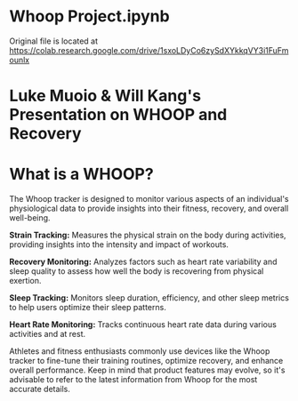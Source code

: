 # Whoop Project.ipynb

Original file is located at
    https://colab.research.google.com/drive/1sxoLDyCo6zySdXYkkqVY3i1FuFmounlx

# Luke Muoio & Will Kang's Presentation on WHOOP and Recovery

# What is a WHOOP?
The Whoop tracker is designed to monitor various aspects of an individual's physiological data to provide insights into their fitness, recovery, and overall well-being.

**Strain Tracking:** Measures the physical strain on the body during activities, providing insights into the intensity and impact of workouts.

**Recovery Monitoring:** Analyzes factors such as heart rate variability and sleep quality to assess how well the body is recovering from physical exertion.

**Sleep Tracking:** Monitors sleep duration, efficiency, and other sleep metrics to help users optimize their sleep patterns.

**Heart Rate Monitoring:** Tracks continuous heart rate data during various activities and at rest.

Athletes and fitness enthusiasts commonly use devices like the Whoop tracker to fine-tune their training routines, optimize recovery, and enhance overall performance. Keep in mind that product features may evolve, so it's advisable to refer to the latest information from Whoop for the most accurate details.

